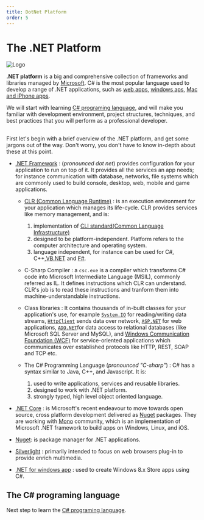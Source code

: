 ```yaml
---
title: DotNet Platform
order: 5
---
```

# The .NET Platform

![Logo]

**.NET platform** is a big and comprehensive collection of frameworks and libraries managed by [Microsoft](https://www.microsoft.com/net). C# is the most popular language used to develop a range of .NET applications, such as [web apps][asp], [windows aps][windowaps], [Mac and iPhone apps](https://www.xamarin.com/platform).

We will start with learning [C# programing language](C-Sharp), and will make you familiar with development environment, project structures, techniques, and best practices that you will perform as a professional developer.

##  

First let's begin with a brief overview of the .NET platform, and get some jargons out of the way. Don't worry, you don't have to know in-depth about these at this point.

- [.NET Framework](https://msdn.microsoft.com/en-gb/library/w0x726c2(v=vs.110).aspx) : (_pronounced dot net_) provides configuration for your application to run on top of it. It provides all the services an app needs; for instance communication with database, networks, file systems which are commonly used to build console, desktop, web, mobile and game applications.

  - [CLR (Common Language Runtime)](https://msdn.microsoft.com/en-us/library/8bs2ecf4(v=vs.100).aspx) : is an execution environment for your application which manages its life-cycle. CLR provides services like memory management, and is:

    1. implementation of [CLI standard(Common Language Infrastructure)](http://www.ecma-international.org/publications/standards/Ecma-335.htm)
    2. designed to be platform-independent. Platform refers to the computer architecture and operating system.
    3. language independent, for instance can be used for C#, C++,[VB.NET][vbnet] and [F#][fsharp].

  - C-Sharp Compiler : a `csc.exe` is a compiler which transforms C# code into Microsoft Intermediate Language (MSIL), commonly referred as IL. It defines instructions which CLR can understand. CLR's job is to read these instructions and tranform them into machine-understandable instructions.

  - Class libraries : It contains thousands of in-built classes for your application's use, for example [`System.IO`][systemio] for reading/writing data streams, [`HttpClient`][httpclient] sends data over network, [`ASP.NET`][asp] for web applications, [`ADO.NET`][ado]for data access to relational databases (like Microsoft SQL Server and MySQL), and [Windows Communication Foundation (WCF)][wcf] for service-oriented applications which communicates over established protocols like HTTP, REST, SOAP and TCP etc.

  - The C# Programming Language (_pronounced "C-sharp"_) : C# has a syntax similar to Java, C++, and Javascript. It is:

    1. used to write applications, services and reusable libraries.
    2. designed to work with .NET platform.
    3. strongly typed, high level object oriented language.

- [.NET Core][core] : is Microsoft's recent endeavour to move towards open source, cross platform development delivered as [Nuget] packages. They are working with [Mono](http://www.mono-project.com/) community, which is an implementation of Microsoft .NET framework to build apps on Windows, Linux, and iOS.

- [Nuget]: is package manager for .NET applications.

- [Silverlight](https://www.microsoft.com/silverlight/) : primarily intended to focus on web browsers plug-in to provide enrich multimedia.

- [.NET for windows app][windowaps] : used to create Windows 8.x Store apps using C#.

## The C# programing language

Next step to learn the [C# programing language](C-Sharp).

[ado]: https://msdn.microsoft.com/en-us/library/h43ks021(v=vs.110).aspx
[asp]: http://www.asp.net/
[core]: https://blogs.msdn.microsoft.com/dotnet/2014/12/04/introducing-net-core/
[fsharp]: https://msdn.microsoft.com/en-us/library/dd233154.aspx
[httpclient]: https://msdn.microsoft.com/en-us/library/system.net.http.httpclient(v=vs.118).aspx
[logo]: https://cloud.githubusercontent.com/assets/5607371/13464681/4b7ca26a-e0b8-11e5-961b-b87dbb971364.png
[nuget]: https://www.nuget.org/
[systemio]: https://msdn.microsoft.com/en-us/library/system.io(v=vs.110).aspx
[vbnet]: https://msdn.microsoft.com/en-us/library/aa903378(v=vs.71).aspx
[wcf]: https://msdn.microsoft.com/en-us/library/ms735119(v=vs.90).aspx
[windowaps]: https://dev.windows.com/en-us/
